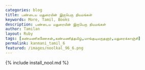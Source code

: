 ```yaml
---  
categories: blog  
title: பண்டைய மதுரையின் இருபெரு நியமங்கள்
keywords: More, Tamil, Books  
description: பண்டைய மதுரையின் இருபெரு நியமங்கள்
author: Tamilan  
layout: Ruby  
tags: [கண்மணிகணேசன்,கண்மணித்தமிழ்,மாங்குடிமருதனார்,மதுரைக்காஞ்சி]
permalink: kanmani_tamil_6  
featured: /images/noolkal_96_6.png  
---  
```

{% include install_nool.md %} 

